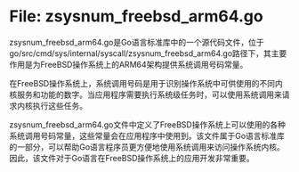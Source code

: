 # File: zsysnum_freebsd_arm64.go

zsysnum_freebsd_arm64.go是Go语言标准库中的一个源代码文件，位于go/src/cmd/sys/internal/syscall/zsysnum_freebsd_arm64.go路径下，其主要作用是为FreeBSD操作系统上的ARM64架构提供系统调用号码常量。

在FreeBSD操作系统上，系统调用号码是用于识别操作系统中可供使用的不同内核服务和功能的数字。当应用程序需要执行系统级任务时，可以使用系统调用来请求内核执行这些任务。

zsysnum_freebsd_arm64.go文件中定义了FreeBSD操作系统上可以使用的各种系统调用号码常量，这些常量会在应用程序中使用到。该文件属于Go语言标准库的一部分，可以帮助Go语言程序员更方便地使用系统调用来访问操作系统内核。因此，该文件对于Go语言在FreeBSD操作系统上的应用开发非常重要。

